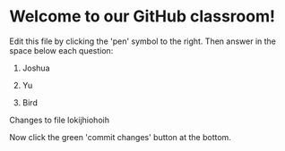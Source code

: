 # Welcome to our GitHub classroom!

Edit this file by clicking the 'pen' symbol to the right.
Then answer in the space below each question:

1. Joshua

2. Yu

3. Bird

Changes to file lokijhiohoih

Now click the green 'commit changes' button at the bottom.

